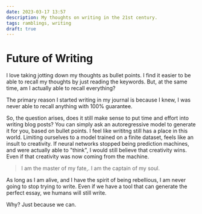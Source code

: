 ```yaml
---
date: 2023-03-17 13:57
description: My thoughts on writing in the 21st century.
tags: ramblings, writing
draft: true
---
```


# Future of Writing

I love taking jotting down my thoughts as bullet points.
I find it easier to be able to recall my thoughts by just reading the keywords.
But, at the same time, am I actually able to recall everything?


The primary reason I started writing in my journal is because I knew, I was never 
able to recall anything with 100% guarantee. 


So, the question arises, does it still make sense to put time and effort into writing blog posts?
You can simply ask an autoregressive model to generate it for you, based on bullet points.
I feel like writitng still has a place in this world. Limiting ourselves to a model trained on a finite dataset, feels like an insult to creativity.
If neural networks stopped being prediction machines, and were actually able to "think", I would still believe that creativity wins. 
Even if that creativity was now coming from the machine.

> I am the master of my fate,. I am the captain of my soul.

As long as I am alive, and I have the spirit of being rebellious, I am never going to stop trying to write.
Even if we have a tool that can generate the perfect essay, we humans will still write.


Why? Just because we can.
